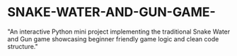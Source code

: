 # SNAKE-WATER-AND-GUN-GAME-
 "An interactive Python mini project implementing the traditional Snake Water and Gun game showcasing beginner friendly game logic and clean code structure."
